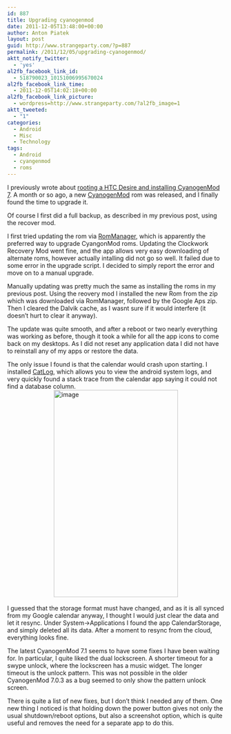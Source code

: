 ```yaml
---
id: 887
title: Upgrading cyanogenmod
date: 2011-12-05T13:48:00+00:00
author: Anton Piatek
layout: post
guid: http://www.strangeparty.com/?p=887
permalink: /2011/12/05/upgrading-cyanogenmod/
aktt_notify_twitter:
  - 'yes'
al2fb_facebook_link_id:
  - 518790023_10151006995670024
al2fb_facebook_link_time:
  - 2011-12-05T14:02:18+00:00
al2fb_facebook_link_picture:
  - wordpress=http://www.strangeparty.com/?al2fb_image=1
aktt_tweeted:
  - "1"
categories:
  - Android
  - Misc
  - Technology
tags:
  - Android
  - cyangenmod
  - roms
---
```

I previously wrote about [rooting a HTC Desire and installing CyanogenMod 7](http://www.strangeparty.com/2011/06/23/cyanogenmod-on-htc/). A month or so ago, a new [CyanogenMod](http://www.cyanogenmod.com/) rom was released, and I finally found the time to upgrade it.

Of course I first did a full backup, as described in my previous post, using the recover mod.

I first tried updating the rom via [RomManager](https://market.android.com/details?id=com.koushikdutta.rommanager&hl=en), which is apparently the preferred way to upgrade CyangonMod roms. Updating the Clockwork Recovery Mod went fine, and the app allows very easy downloading of alternate roms, however actually intalling did not go so well. It failed due to some error in the upgrade script. I decided to simply report the error and move on to a manual upgrade.

Manually updating was pretty much the same as installing the roms in my previous post. Using the reovery mod I installed the new Rom from the zip which was downloaded via RomManager, followed by the Google Aps zip. Then I cleared the Dalvik cache, as I wasnt sure if it would interfere (it doesn&#8217;t hurt to clear it anyway).

The update was quite smooth, and after a reboot or two nearly everything was working as before, though it took a while for all the app icons to come back on my desktops. As I did not reset any application data I did not have to reinstall any of my apps or restore the data.

The only issue I found is that the calendar would crash upon starting. I installed [CatLog](https://market.android.com/details?id=com.nolanlawson.logcat), which allows you to view the android system logs, and very quickly found a stack trace from the calendar app saying it could not find a database column.  
<img style="display: block; margin-right: auto; margin-left: auto;" src="http://www.strangeparty.com/wordpress/uploads/2011/12/wpid-screenshot-1323091961687.png" alt="image" width="288" height="480" />  
I guessed that the storage format must have changed, and as it is all synced from my Google calendar anyway, I thought I would just clear the data and let it resync. Under System->Applications I found the app CalendarStorage, and simply deleted all its data. After a moment to resync from the cloud, everything looks fine.

The latest CyanogenMod 7.1 seems to have some fixes I have been waiting for. In particular, I quite liked the dual lockscreen. A shorter timeout for a swype unlock, where the lockscreen has a music widget. The longer timeout is the unlock pattern. This was not possible in the older CyanogenMod 7.0.3 as a bug seemed to only show the pattern unlock screen.

There is quite a list of new fixes, but I don&#8217;t think I needed any of them. One new thing I noticed is that holding down the power button gives not only the usual shutdown/reboot options, but also a screenshot option, which is quite useful and removes the need for a separate app to do this.